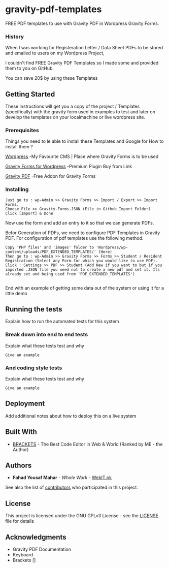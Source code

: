 # gravity-pdf-templates
FREE PDF templates to use with Gravity PDF in Wordpress Gravity Forms.

### History
When I was working for Registeration Letter / Data Sheet PDFs to be stored and emailed to users on my Wordpress Project,

I couldn't find FREE Gravity PDF Templates so I made some and provided them to you on GitHub.

You can save 20$ by using these Templates

## Getting Started
These instructions will get you a copy of the project / Templates (specifically) with the gravity form used in examples to test and later on develop the templates on your localmachine or live wordpress site.

### Prerequisites

Things you need to le able to install these Templates and Google for How to install them ?


[Wordpress](https://wordpress.og) -My Favourite CMS | Place where Gravity Forms is to be used

[Gravity Forms for Wordpress](http://www.gravityforms.com) -Premium Plugin Buy from Link

[Gravity PDF](https://gravitypdf.com) -Free Addon for Gravity Forms


### Installing

```
Just go to : wp-Admin >> Gravity Forms >> Import / Export >> Import Forms.
Choose File >> Gravity-Forms.JSON (File in Github Import Folder)
Click [Import] & Done
```

Now use the form and add an entry to it so that we can generate PDFs.

Befor Generation of PDFs, we need to configure PDF Templates in Gravity PDF.
For configuration of pdf templates use the following method.
```
Copy 'PHP files' and 'images' folder to 'Wordpress/wp-content/uploads/PDF_EXTENDED_TEMPLATES/' (Here)
Then go to : wp-Admin >> Gravity Forms >> Forms >> Student / Resident Registration (Select any Form for which you would like to use PDF).
Click : Settings >> PDF >> Student (Add New if you want to but if you imported .JSON file you need not to create a new pdf and set it. Its already set and being used from 'PDF_EXTENDED_TEMPLATES')


```

End with an example of getting some data out of the system or using it for a little demo

## Running the tests

Explain how to run the automated tests for this system

### Break down into end to end tests

Explain what these tests test and why

```
Give an example
```

### And coding style tests

Explain what these tests test and why

```
Give an example
```

## Deployment

Add additional notes about how to deploy this on a live system

## Built With

* [BRACKETS](http://www.brackets.io/) - The Best Code Editor in Web & World (Ranked by ME - the Author)

## Authors

* **Fahad Yousaf Mahar** - *Whole Work* - [WebIT.pk](https://webit.pk)

See also the list of [contributors](https://github.com/FahadYousafMahar/gravity-pdf-templates/graphs/contributors) who participated in this project.

## License

This project is licensed under the GNU GPLv3 License - see the [LICENSE](LICENSE) file for details

## Acknowledgments

* Gravity PDF Documentation
* Keyboard
* Brackets []
